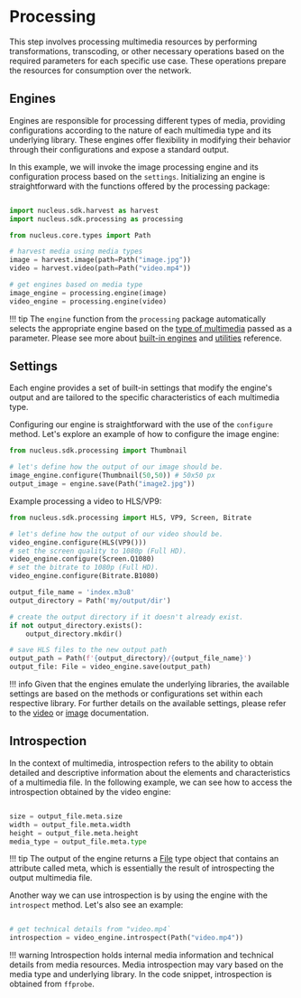 # Processing

This step involves processing multimedia resources by performing transformations, transcoding, or other necessary operations based on the required parameters for each specific use case. These operations prepare the resources for consumption over the network.

## Engines

Engines are responsible for processing different types of media, providing configurations according to the nature of each multimedia type and its underlying library. These engines offer flexibility in modifying their behavior through their configurations and expose a standard output.

In this example, we will invoke the image processing engine and its configuration process based on the `settings`. Initializing an engine is straightforward with the functions offered by the processing package:

```python

import nucleus.sdk.harvest as harvest
import nucleus.sdk.processing as processing

from nucleus.core.types import Path

# harvest media using media types
image = harvest.image(path=Path("image.jpg"))
video = harvest.video(path=Path("video.mp4"))

# get engines based on media type
image_engine = processing.engine(image)
video_engine = processing.engine(video)

```

!!! tip
    The `engine` function from the `processing` package automatically selects the appropriate engine based on the [type of multimedia](../reference/harvest/media.md) passed as a parameter. Please see more about [built-in engines](../reference/processing/engines.md) and [utilities](../reference/processing/utilities.md) reference.

## Settings

Each engine provides a set of built-in settings that modify the engine's output and are tailored to the specific characteristics of each multimedia type.

Configuring our engine is straightforward with the use of the `configure` method.
Let's explore an example of how to configure the image engine:

```python
from nucleus.sdk.processing import Thumbnail

# let's define how the output of our image should be.
image_engine.configure(Thumbnail(50,50)) # 50x50 px
output_image = engine.save(Path("image2.jpg"))

```

Example processing a video to HLS/VP9:

```python
from nucleus.sdk.processing import HLS, VP9, Screen, Bitrate

# let's define how the output of our video should be.
video_engine.configure(HLS(VP9()))
# set the screen quality to 1080p (Full HD).
video_engine.configure(Screen.Q1080)
# set the bitrate to 1080p (Full HD).
video_engine.configure(Bitrate.B1080)

output_file_name = 'index.m3u8'
output_directory = Path('my/output/dir')

# create the output directory if it doesn't already exist.
if not output_directory.exists():
    output_directory.mkdir()

# save HLS files to the new output path
output_path = Path(f'{output_directory}/{output_file_name}')
output_file: File = video_engine.save(output_path)

```

!!! info
    Given that the engines emulate the underlying libraries, the available settings are based on the methods or configurations set within each respective library. For further details on the available settings, please refer to the [video](../reference/processing/video/settings.md) or [image](../reference/processing/image/settings.md) documentation.

## Introspection

In the context of multimedia, introspection refers to the ability to obtain detailed and descriptive information about the elements and characteristics of a multimedia file. In the following example, we can see how to access the introspection obtained by the video engine:

```python

size = output_file.meta.size
width = output_file.meta.width
height = output_file.meta.height
media_type = output_file.meta.type
```

!!! tip
    The output of the engine returns a [File](../reference/processing/types.md) type object that contains an attribute called meta, which is essentially the result of introspecting the output multimedia file.

Another way we can use introspection is by using the engine with the `introspect` method. Let's also see an example:

```python

# get technical details from "video.mp4`
introspection = video_engine.introspect(Path("video.mp4"))

```

!!! warning
    Introspection holds internal media information and technical details from media resources.
    Media introspection may vary based on the media type and underlying library.
    In the code snippet, introspection is obtained from `ffprobe`.
